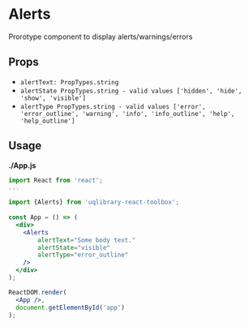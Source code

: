 # Alerts

Prorotype component to display alerts/warnings/errors

## Props
- `alertText: PropTypes.string`
- `alertState PropTypes.string - valid values ['hidden', 'hide', 'show', 'visible']`
- `alertType PropTypes.string - valid values ['error', 'error_outline', 'warning', 'info', 'info_outline', 'help', 'help_outline']`


## Usage

**./App.js**
```jsx
import React from 'react';
...

import {Alerts} from 'uqlibrary-react-toolbox';
      
const App = () => (
  <div>
    <Alerts 
        alertText="Some body text."
        alertState="visible"
        alertType="error_outline"
    />
  </div>
);

ReactDOM.render(
  <App />,
  document.getElementById('app')
);
```


